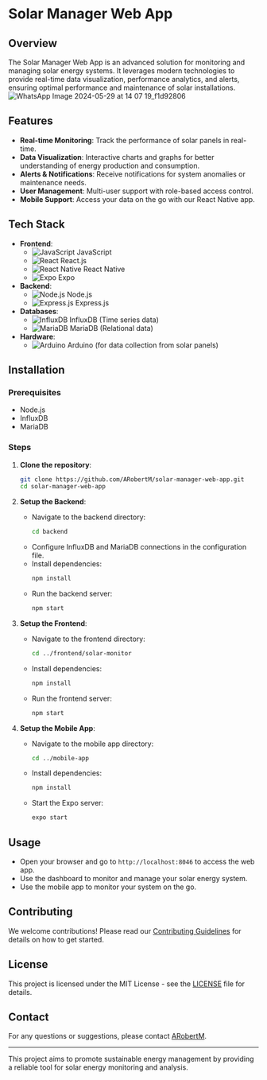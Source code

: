 # Solar Manager Web App

## Overview

The Solar Manager Web App is an advanced solution for monitoring and managing solar energy systems. It leverages modern technologies to provide real-time data visualization, performance analytics, and alerts, ensuring optimal performance and maintenance of solar installations.
![WhatsApp Image 2024-05-29 at 14 07 19_f1d92806](https://github.com/ARobertM/solar-manager-web-app/assets/111703172/e9b7ebc6-933e-47a8-a61a-39e4403389df)

## Features

- **Real-time Monitoring**: Track the performance of solar panels in real-time.
- **Data Visualization**: Interactive charts and graphs for better understanding of energy production and consumption.
- **Alerts & Notifications**: Receive notifications for system anomalies or maintenance needs.
- **User Management**: Multi-user support with role-based access control.
- **Mobile Support**: Access your data on the go with our React Native app.

## Tech Stack

- **Frontend**: 
  - ![JavaScript](https://github.com/tandpfun/skill-icons/raw/main/icons/JavaScript.svg) JavaScript
  - ![React](https://github.com/tandpfun/skill-icons/raw/main/icons/React-Light.svg) React.js
  - ![React Native](https://github.com/tandpfun/skill-icons/raw/main/icons/React-Light.svg) React Native
  - ![Expo](https://github.com/tandpfun/skill-icons/raw/main/icons/Expo-Dark.svg) Expo
- **Backend**:
  - ![Node.js](https://github.com/tandpfun/skill-icons/raw/main/icons/NodeJS-Dark.svg) Node.js
  - ![Express.js](https://github.com/tandpfun/skill-icons/raw/main/icons/ExpressJS-Light.svg) Express.js
- **Databases**: 
  - ![InfluxDB](https://github.com/tandpfun/skill-icons/raw/main/icons/InfluxDB-Dark.svg) InfluxDB (Time series data)
  - ![MariaDB](https://github.com/tandpfun/skill-icons/raw/main/icons/MariaDB-Dark.svg) MariaDB (Relational data)
- **Hardware**:
  - ![Arduino](https://github.com/tandpfun/skill-icons/raw/main/icons/Arduino.svg) Arduino (for data collection from solar panels)

## Installation

### Prerequisites

- Node.js
- InfluxDB
- MariaDB

### Steps

1. **Clone the repository**:
    ```sh
    git clone https://github.com/ARobertM/solar-manager-web-app.git
    cd solar-manager-web-app
    ```

2. **Setup the Backend**:
    - Navigate to the backend directory:
      ```sh
      cd backend
      ```
    - Configure InfluxDB and MariaDB connections in the configuration file.
    - Install dependencies:
      ```sh
      npm install
      ```
    - Run the backend server:
      ```sh
      npm start
      ```

3. **Setup the Frontend**:
    - Navigate to the frontend directory:
      ```sh
      cd ../frontend/solar-monitor
      ```
    - Install dependencies:
      ```sh
      npm install
      ```
    - Run the frontend server:
      ```sh
      npm start
      ```

4. **Setup the Mobile App**:
    - Navigate to the mobile app directory:
      ```sh
      cd ../mobile-app
      ```
    - Install dependencies:
      ```sh
      npm install
      ```
    - Start the Expo server:
      ```sh
      expo start
      ```

## Usage

- Open your browser and go to `http://localhost:8046` to access the web app.
- Use the dashboard to monitor and manage your solar energy system.
- Use the mobile app to monitor your system on the go.

## Contributing

We welcome contributions! Please read our [Contributing Guidelines](CONTRIBUTING.md) for details on how to get started.

## License

This project is licensed under the MIT License - see the [LICENSE](LICENSE) file for details.

## Contact

For any questions or suggestions, please contact [ARobertM](https://github.com/ARobertM).

---

This project aims to promote sustainable energy management by providing a reliable tool for solar energy monitoring and analysis.
